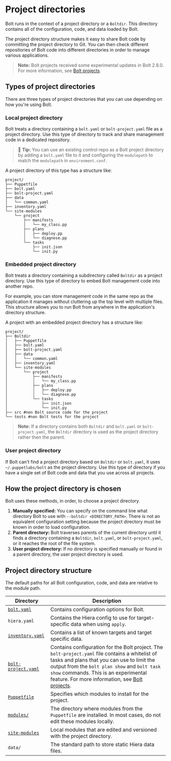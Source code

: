# Project directories

Bolt runs in the context of a project directory or a `Boltdir`. This directory
contains all of the configuration, code, and data loaded by Bolt.

The project directory structure makes it easy to share Bolt code by committing
the project directory to Git. You can then check different repositories of Bolt
code into different directories in order to manage various applications.

> **Note:** Bolt projects received some experimental updates in Bolt 2.8.0. For
> more information, see [Bolt projects](./experimental_features.md#bolt-projects). 

## Types of project directories

There are three types of project directories that you can use depending on how
you're using Bolt.

### Local project directory

Bolt treats a directory containing a `bolt.yaml` or `bolt-project.yaml` file as a 
project directory.  Use this type of directory to track and share management code in
a dedicated repository.

> 🔩 **Tip:** You can use an existing control repo as a Bolt project directory by adding
  a `bolt.yaml` file to it and configuring the `modulepath` to match the `modulepath`
  in `environment.conf`.

A project directory of this type has a structure like:

```console
project/
├── Puppetfile
├── bolt.yaml
├── bolt-project.yaml
├── data
│   └── common.yaml
├── inventory.yaml
└── site-modules
    └── project
        ├── manifests
        │   └── my_class.pp
        ├── plans
        │   ├── deploy.pp
        │   └── diagnose.pp
        └── tasks
            ├── init.json
            └── init.py
```

### Embedded project directory

Bolt treats a directory containing a subdirectory called `Boltdir` as a project directory.
Use this type of directory to embed Bolt management code into another repo.

For example, you can store management code in the same repo as the application it manages
without cluttering up the top level with multiple files. This structure allows you to run Bolt
from anywhere in the application's directory structure.

A project with an embedded project directory has a structure like:

```console
project/
├── Boltdir
│   ├── Puppetfile
│   ├── bolt.yaml
│   ├── bolt-project.yaml
│   ├── data
│   │   └── common.yaml
│   ├── inventory.yaml
│   └── site-modules
│       └── project
│           ├── manifests
│           │   └── my_class.pp
│           ├── plans
│           │   ├── deploy.pp
│           │   └── diagnose.pp
│           └── tasks
│               ├── init.json
│               └── init.py
├── src #non Bolt source code for the project
└── tests #non Bolt tests for the project
```

> **Note:** If a directory contains both `Boltdir` and `bolt.yaml` or `bolt-project.yaml`, the
  `Boltdir` directory is used as the project directory rather then the parent.

### User project directory

If Bolt can't find a project directory based on `Boltdir` or `bolt.yaml`, it uses
`~/.puppetlabs/bolt` as the project directory. Use this type of directory if you have a single
set of Bolt code and data that you use across all projects.

## How the project directory is chosen

Bolt uses these methods, in order, to choose a project directory.

1. **Manually specified:** You can specify on the command line what directory Bolt to use with
   `--boltdir <DIRECTORY_PATH>`. There is not an equivalent configuration setting because the
   project directory must be known in order to load configuration.
1. **Parent directory:** Bolt traverses parents of the current directory until it finds a directory
   containing a `Boltdir`, `bolt.yaml`, or `bolt-project.yaml`, or it reaches the root of the file
   system.
1. **User project directory:** If no directory is specified manually or found in a parent directory,
   the user project directory is used.


## Project directory structure

The default paths for all Bolt configuration, code, and data are relative to the module path.

|Directory|Description|
|---------|-----------|
|[`bolt.yaml`](bolt_configuration_reference.md)|Contains configuration options for Bolt.|
|`hiera.yaml`|Contains the Hiera config to use for target-specific data when using `apply`.|
|[`inventory.yaml`](inventory_file_v2.md)|Contains a list of known targets and target specific data.|
|[`bolt-project.yaml`](bolt_configuration_reference.md#project_configuration_options)|Contains configuration for the Bolt project.  The `bolt-project.yaml` file contains a whitelist of tasks and plans that you can use to limit the output from the `bolt plan show` and `bolt task show` commands. This is an experimental feature. For more information, see [Bolt projects](./experimental_features.md#bolt-projects).|
|[`Puppetfile`](bolt_installing_modules.md#)|Specifies which modules to install for the project.|
|[`modules/`](bolt_installing_modules.md#)|The directory where modules from the `Puppetfile` are installed. In most cases, do not edit these modules locally.|
|[`site-modules`](bolt_installing_modules.md)|Local modules that are edited and versioned with the project directory.|
|`data/`|The standard path to store static Hiera data files.|
